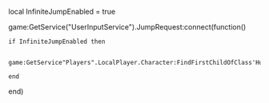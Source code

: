 local InfiniteJumpEnabled = true

game:GetService("UserInputService").JumpRequest:connect(function()

	if InfiniteJumpEnabled then

		game:GetService"Players".LocalPlayer.Character:FindFirstChildOfClass'Humanoid':ChangeState("Jumping")

	end

end)
